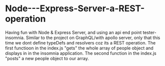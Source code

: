 # Node---Express-Server-a-REST-operation

Having fun with Node & Express Server, and using an api end point tester-insomnia.
Similar to the project on GraphQL/with apollo server, only that this time we dont define typeDefs and resolvers coz its a REST operation.
The first functioon in the index.js "gets" the whole array of people object and displays in in the insomnia application.
The second function in the index.js "posts" a new people object to our array.
